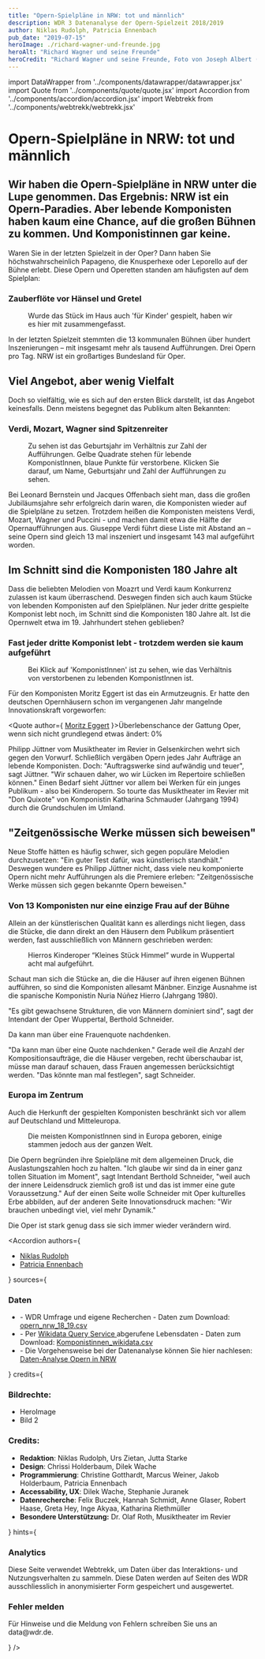 ```yaml
---
title: "Opern-Spielpläne in NRW: tot und männlich"
description: WDR 3 Datenanalyse der Opern-Spielzeit 2018/2019
author: Niklas Rudolph, Patricia Ennenbach
pub_date: "2019-07-15"
heroImage: ./richard-wagner-und-freunde.jpg
heroAlt: "Richard Wagner und seine Freunde"
heroCredit: "Richard Wagner und seine Freunde, Foto von Joseph Albert (picture alliance / akg-images)"
---
```


import DataWrapper from '../components/datawrapper/datawrapper.jsx'
import Quote from '../components/quote/quote.jsx'
import Accordion from '../components/accordion/accordion.jsx'
import Webtrekk from '../components/webtrekk/webtrekk.jsx'

# Opern-Spielpläne in NRW: tot und männlich

## Wir haben die Opern-Spielpläne in NRW unter die Lupe genommen. Das Ergebnis: NRW ist ein Opern-Paradies. Aber lebende Komponisten haben kaum eine Chance, auf die großen Bühnen zu kommen. Und Komponistinnen gar keine.

Waren Sie in der letzten Spielzeit in der Oper? Dann haben Sie höchstwahrscheinlich Papageno, die Knusperhexe oder Leporello auf der Bühne erlebt. Diese Opern und Operetten standen am häufigsten auf dem Spielplan:

### Zauberflöte vor Hänsel und Gretel

<figure role="group">
    <figcaption>Wurde das Stück im Haus auch 'für Kinder' gespielt, haben wir es hier mit zusammengefasst.</figcaption>
    <DataWrapper
        alt="76 mal wurde die Zauberflöte 2018/2019 in NRW aufgeführt, gefolgt von Hänsel und Gretel mit 34 Aufführungen."
        title="Zauberflöte vor Hänsel und Gretel"
        src="//datawrapper.dwcdn.net/azwpu/6/"
    />
</figure>

In der letzten Spielzeit stemmten die 13 kommunalen Bühnen über hundert Inszenierungen – mit insgesamt mehr als tausend Aufführungen. Drei Opern pro Tag. NRW ist ein großartiges Bundesland für Oper.

## Viel Angebot, aber wenig Vielfalt

Doch so vielfältig, wie es sich auf den ersten Blick darstellt, ist das Angebot keinesfalls. Denn meistens begegnet das Publikum alten Bekannten:

### Verdi, Mozart, Wagner sind Spitzenreiter

<figure role="group">
    <figcaption> Zu sehen ist das Geburtsjahr im Verhältnis zur Zahl der Aufführungen. Gelbe Quadrate stehen für lebende    KomponistInnen, blaue Punkte für verstorbene. Klicken Sie darauf, um Name, Geburtsjahr und Zahl der Aufführungen zu sehen.</figcaption>
    <DataWrapper
        alt="Während lebende KomponistInnen oft nur 1-8 mal aufgeführt werden, werden Komponisten, die über 150 Jahre alt sind besonders häufig aufgeführt. Spitzenreiter sind Guiseppe Verdi und Wolfgang Amadeus Mozart."
        title="Ältere KomponistInnen werden häufiger aufgeführt"
        src="//datawrapper.dwcdn.net/48hJE/10/"
    />

</figure>

Bei Leonard Bernstein und Jacques Offenbach sieht man, dass die großen Jubiläumsjahre sehr erfolgreich darin waren, die Komponisten wieder auf die Spielpläne zu setzen. Trotzdem heißen die Komponisten meistens Verdi, Mozart, Wagner und Puccini - und machen damit etwa die Hälfte der Opernaufführungen aus. Giuseppe Verdi führt diese Liste mit Abstand an – seine Opern sind gleich 13 mal inszeniert und insgesamt 143 mal aufgeführt worden. 

## Im Schnitt sind die Komponisten 180 Jahre alt

Dass die beliebten Melodien von Moazrt und Verdi kaum Konkurrenz zulassen ist kaum überraschend. Deswegen finden sich auch kaum Stücke von lebenden Komponisten auf den Spielplänen. Nur jeder dritte gespielte Komponist lebt noch, im Schnitt sind die Komponisten 180 Jahre alt. Ist die Opernwelt etwa im 19. Jahrhundert stehen geblieben?

### Fast jeder dritte Komponist lebt - trotzdem werden sie kaum aufgeführt

<figure role="group">
    <figcaption> Bei Klick auf 'KomponistInnen' ist zu sehen, wie das Verhältnis von verstorbenen zu lebenden KomponistInnen ist.</ figcaption>
    <DataWrapper
        alt="Fast jede dritte KomponistIn lebt, aber nur 9 % der Aufführung stammen von ihnen."
        title="Nur 9 % der Aufführungen stammen von lebenden KomponistInnen."
        src="//datawrapper.dwcdn.net/6D2bM/4/"
    />

</figure>

Für den Komponisten Moritz Eggert ist das ein Armutzeugnis. Er hatte den deutschen Opernhäusern schon im vergangenen Jahr mangelnde Innovationskraft vorgeworfen:

<Quote author={
<a href="https://blogs.nmz.de/badblog/2018/04/10/die-ernuechternde-opernstatistik-der-spielzeit-2017-2018/" target="_blank" rel="noopener noreferrer">Moritz Eggert</a>
}>Überlebenschance der Gattung Oper, wenn sich nicht grundlegend etwas ändert: 0%</Quote>

Philipp Jüttner vom Musiktheater im Revier in Gelsenkirchen wehrt sich gegen den Vorwurf. Schließlich vergäben Opern jedes Jahr Aufträge an lebende Komponisten. Doch: "Auftragswerke sind aufwändig und teuer", sagt Jüttner. "Wir schauen daher, wo wir Lücken im Repertoire schließen können." Einen Bedarf sieht Jüttner vor allem bei Werken für ein junges Publikum - also bei Kinderopern.  So tourte das Musiktheater im Revier mit "Don Quixote" von Komponistin Katharina Schmauder (Jahrgang 1994) durch die Grundschulen im Umland. 

## "Zeitgenössische Werke müssen sich beweisen"

Neue Stoffe hätten es häufig schwer, sich gegen populäre Melodien durchzusetzen: "Ein guter Test dafür, was künstlerisch standhält." Deswegen wundere es Philipp Jüttner nicht, dass viele neu komponierte Opern nicht mehr Aufführungen als die Premiere erleben: "Zeitgenössische Werke müssen sich gegen bekannte Opern beweisen."

### Von 13 Komponisten nur eine einzige Frau auf der Bühne

Allein an der künstlerischen Qualität kann es allerdings nicht liegen, dass die Stücke, die dann direkt an den Häusern dem Publikum präsentiert werden, fast ausschließlich von Männern geschrieben werden:

<figure role="group">
    <figcaption>Hierros Kinderoper “Kleines Stück Himmel” wurde in Wuppertal acht mal aufgeführt.</figcaption>
    <DataWrapper
        alt="In der Spielzeit 2018/2019 war unter 66 KomponistInnen nur eine Frau."
        title="Nuria Nunez Hierro ist die einzige Frau"
        src="//datawrapper.dwcdn.net/T56o1/2/"
    />

</figure>

Schaut man sich die Stücke an, die die Häuser auf ihren eigenen Bühnen aufführen, so sind die Komponisten allesamt Mänbner. Einzige Ausnahme ist die spanische Komponistin Nuria Núñez Hierro (Jahrgang 1980).

"Es gibt gewachsene Strukturen, die von Männern dominiert sind", sagt der Intendant der Oper Wuppertal, Berthold Schneider. 

<Quote author="Berthold Schneider, Intendant der Oper Wuppertal">Da kann man über eine Frauenquote nachdenken.</Quote>

"Da kann man über eine Quote nachdenken." Gerade weil die Anzahl der Kompositionsaufträge, die die Häuser vergeben, recht überschaubar ist, müsse man darauf schauen, dass Frauen angemessen berücksichtigt werden. "Das könnte man mal festlegen", sagt Schneider.

### Europa im Zentrum

Auch die Herkunft der gespielten Komponisten beschränkt sich vor allem auf Deutschland und Mitteleuropa. 

<figure role="group">
    <figcaption>Die meisten KomponistInnen sind in Europa geboren, einige stammen jedoch aus der ganzen Welt.</figcaption>
    <DataWrapper
        alt="Nur wenige KomponistInnen stammen nicht aus Europa."
        title="Europa im Zentrum"
        src="//datawrapper.dwcdn.net/OttGi/1/"
    />
    <DataWrapper
        alt="Einzelne KomponistInnen kommen aus der ganzen Welt."
        title="Nuria Nunez Hierro ist die einzige Frau, deren Oper auf den Bühnen in NRW gespielt wird"
        src="//datawrapper.dwcdn.net/qWU0T/4/"
    />

</figure>

Die Opern begründen ihre Spielpläne mit dem allgemeinen Druck, die Auslastungszahlen hoch zu halten. "Ich glaube wir sind da in einer ganz tollen Situation im Moment", sagt Intendant Berthold Schneider, "weil auch der innere Leidensdruck ziemlich groß ist und das ist immer eine gute Voraussetzung." Auf der einen Seite wolle Schneider mit Oper kulturelles Erbe abbilden, auf der anderen Seite Innovationsdruck machen: "Wir brauchen unbedingt viel, viel mehr Dynamik."

<Quote author="Berthold Schneider, Intendant Oper Wuppertal">Die Oper ist stark genug dass sie sich immer wieder verändern wird.</Quote>



<Accordion authors={

<ul>
<li><a href="https://twitter.com/TheOrganicer" target="_blank" rel="noopener noreferrer">Niklas Rudolph</a></li>
<li><a href="https://twitter.com/pen1710" target="_blank" rel="noopener noreferrer">Patricia Ennenbach</a></li>
</ul>
} sources={
<React.Fragment>
<h3>Daten</h3>
<ul>
<li>- WDR Umfrage und eigene Recherchen - Daten zum Download: <a href='https://raw.githubusercontent.com/wdr-data/starter/main/data/opern_nrw_18_19.csv' target="_blank" rel="noopener noreferrer">opern_nrw_18_19.csv</a>
</li>
<li>- Per <a href='https://query.wikidata.org/' target="_blank" rel="noopener noreferrer">Wikidata Query Service </a>abgerufene Lebensdaten - Daten zum Download: <a href='https://raw.githubusercontent.com/wdr-data/starter/main/data/komponisten_wikidata.csv' target="_blank" rel="noopener noreferrer">Komponistinnen_wikidata.csv</a>
</li>
<li>- Die Vorgehensweise bei der Datenanalyse können Sie hier nachlesen: <a href='https://github.com/wdr-data/starter/blob/main/data/Daten-Analyse Opern in NRW.ipynb' target="_blank" rel="noopener noreferrer">Daten-Analyse Opern in NRW</a>
</li>
</ul>
</React.Fragment>
} credits={
<React.Fragment>
<h3>Bildrechte:</h3>
<ul>
<li>HeroImage</li>
<li>Bild 2</li>
</ul>
<h3>Credits:</h3>
<ul>
<li><b>Redaktion</b>: Niklas Rudolph, Urs Zietan, Jutta Starke</li>
<li><b>Design</b>: Chrissi Holderbaum, Dilek Wache</li>
<li><b>Programmierung</b>: Christine Gotthardt, Marcus Weiner, Jakob Holderbaum, Patricia Ennenbach</li>
<li><b>Accessability, UX</b>: Dilek Wache, Stephanie Juranek</li>
<li><b>Datenrecherche</b>: Felix Buczek, Hannah Schmidt, Anne Glaser, Robert Haase, Greta Hey, Inge Akyaa, Katharina Riethmüller</li>
<li><b>Besondere Unterstützung:</b> Dr. Olaf Roth, Musiktheater im Revier</li>
</ul>
</React.Fragment>
} hints={
<React.Fragment>
<h3>Analytics</h3>
<p>Diese Seite verwendet Webtrekk, um Daten über das Interaktions- und Nutzungsverhalten zu sammeln. Diese Daten werden auf Seiten des WDR ausschliesslich in anonymisierter Form gespeichert und ausgewertet.</p>
<h3>Fehler melden</h3>
<p>Für Hinweise und die Meldung von Fehlern schreiben Sie uns an data@wdr.de.</p>
</React.Fragment>
}
/>
<Webtrekk publishedAt="2019-07-06" cg1="WDR" cg2="Kultur" cg3="Data" cg4="Oper in NRW" />
